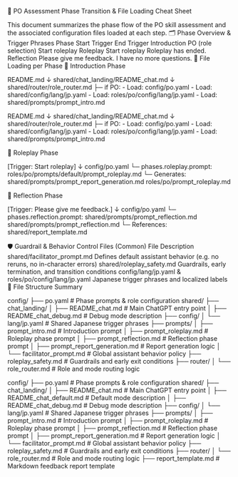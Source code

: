 
📘 PO Assessment Phase Transition & File Loading Cheat Sheet

This document summarizes the phase flow of the PO skill assessment and the associated configuration files loaded at each step.
🗂 Phase Overview & Trigger Phrases
Phase 	Start Trigger 	End Trigger
Introduction 	PO (role selection) 	Start roleplay
Roleplay 	Start roleplay 	Roleplay has ended.
Reflection 	Please give me feedback. 	I have no more questions.
🔄 File Loading per Phase
🔹 Introduction Phase

README.md
  ↓
shared/chat_landing/README_chat.md
  ↓
shared/router/role_router.md
  ├─ if PO:
       - Load: config/po.yaml
       - Load: shared/config/lang/jp.yaml
       - Load: roles/po/config/lang/jp.yaml
       - Load: shared/prompts/prompt_intro.md

README.md
  ↓
shared/chat_landing/README_chat.md
  ↓
shared/router/role_router.md
  ├─ if PO:
       - Load: config/po.yaml
       - Load: shared/config/lang/jp.yaml
       - Load: roles/po/config/lang/jp.yaml
       - Load: shared/prompts/prompt_intro.md

🔹 Roleplay Phase

[Trigger: Start roleplay]
  ↓
config/po.yaml
  └─ phases.roleplay.prompt:
       roles/po/prompts/default/prompt_roleplay.md
         └─ Generates: shared/prompts/prompt_report_generation.md
       roles/po/prompt_roleplay.md

🔹 Reflection Phase

[Trigger: Please give me feedback.]
  ↓
config/po.yaml
  └─ phases.reflection.prompt:
       shared/prompts/prompt_reflection.md
       shared/prompts/prompt_reflection.md
         └─ References: shared/report_template.md

🛡️ Guardrail & Behavior Control Files (Common)
File 	Description
shared/facilitator_prompt.md 	Defines default assistant behavior (e.g. no reruns, no in-character errors)
shared/roleplay_safety.md 	Guardrails, early termination, and transition conditions
config/lang/jp.yaml & roles/po/config/lang/jp.yaml 	Japanese trigger phrases and localized labels
📁 File Structure Summary

config/
├── po.yaml                          # Phase prompts & role configuration
shared/
├── chat_landing/
│   ├── README_chat.md              # Main ChatGPT entry point
│   ├── README_chat_debug.md        # Debug mode description
├── config/
│   └── lang/jp.yaml                # Shared Japanese trigger phrases
├── prompts/
│   ├── prompt_intro.md             # Introduction prompt
│   ├── prompt_roleplay.md          # Roleplay phase prompt
│   ├── prompt_reflection.md        # Reflection phase prompt
│   ├── prompt_report_generation.md # Report generation logic
│   └── facilitator_prompt.md       # Global assistant behavior policy
├── roleplay_safety.md              # Guardrails and early exit conditions
├── router/
│   └── role_router.md              # Role and mode routing logic

config/
├── po.yaml                          # Phase prompts & role configuration
shared/
├── chat_landing/
│   ├── README_chat.md              # Main ChatGPT entry point
│   ├── README_chat_default.md      # Default mode description
│   ├── README_chat_debug.md        # Debug mode description
├── config/
│   └── lang/jp.yaml                # Shared Japanese trigger phrases
├── prompts/
│   ├── prompt_intro.md             # Introduction prompt
│   ├── prompt_roleplay.md          # Roleplay phase prompt
│   ├── prompt_reflection.md        # Reflection phase prompt
│   ├── prompt_report_generation.md # Report generation logic
│   └── facilitator_prompt.md       # Global assistant behavior policy
├── roleplay_safety.md              # Guardrails and early exit conditions
├── router/
│   └── role_router.md              # Role and mode routing logic
├── report_template.md              # Markdown feedback report template
